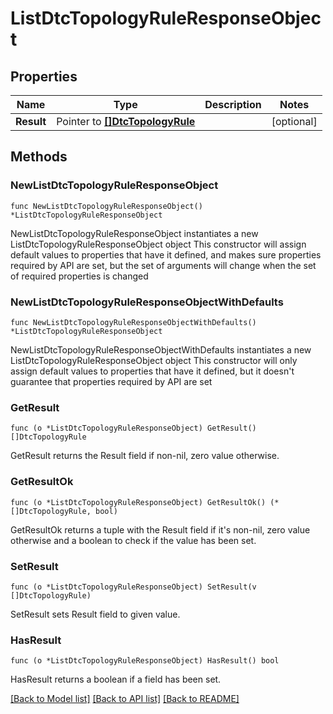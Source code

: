# ListDtcTopologyRuleResponseObject

## Properties

Name | Type | Description | Notes
------------ | ------------- | ------------- | -------------
**Result** | Pointer to [**[]DtcTopologyRule**](DtcTopologyRule.md) |  | [optional] 

## Methods

### NewListDtcTopologyRuleResponseObject

`func NewListDtcTopologyRuleResponseObject() *ListDtcTopologyRuleResponseObject`

NewListDtcTopologyRuleResponseObject instantiates a new ListDtcTopologyRuleResponseObject object
This constructor will assign default values to properties that have it defined,
and makes sure properties required by API are set, but the set of arguments
will change when the set of required properties is changed

### NewListDtcTopologyRuleResponseObjectWithDefaults

`func NewListDtcTopologyRuleResponseObjectWithDefaults() *ListDtcTopologyRuleResponseObject`

NewListDtcTopologyRuleResponseObjectWithDefaults instantiates a new ListDtcTopologyRuleResponseObject object
This constructor will only assign default values to properties that have it defined,
but it doesn't guarantee that properties required by API are set

### GetResult

`func (o *ListDtcTopologyRuleResponseObject) GetResult() []DtcTopologyRule`

GetResult returns the Result field if non-nil, zero value otherwise.

### GetResultOk

`func (o *ListDtcTopologyRuleResponseObject) GetResultOk() (*[]DtcTopologyRule, bool)`

GetResultOk returns a tuple with the Result field if it's non-nil, zero value otherwise
and a boolean to check if the value has been set.

### SetResult

`func (o *ListDtcTopologyRuleResponseObject) SetResult(v []DtcTopologyRule)`

SetResult sets Result field to given value.

### HasResult

`func (o *ListDtcTopologyRuleResponseObject) HasResult() bool`

HasResult returns a boolean if a field has been set.


[[Back to Model list]](../README.md#documentation-for-models) [[Back to API list]](../README.md#documentation-for-api-endpoints) [[Back to README]](../README.md)


